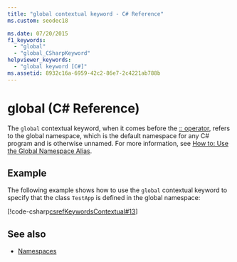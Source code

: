 ```yaml
---
title: "global contextual keyword - C# Reference"
ms.custom: seodec18

ms.date: 07/20/2015
f1_keywords: 
  - "global"
  - "global_CSharpKeyword"
helpviewer_keywords: 
  - "global keyword [C#]"
ms.assetid: 8932c16a-6959-42c2-86e7-2c4221ab788b
---
```

# global (C# Reference)

The `global` contextual keyword, when it comes before the [:: operator](../operators/namespace-alias-qualifier.md), refers to the global namespace, which is the default namespace for any C# program and is otherwise unnamed. For more information, see [How to: Use the Global Namespace Alias](../../programming-guide/namespaces/how-to-use-the-global-namespace-alias.md).

## Example

The following example shows how to use the `global` contextual keyword to specify that the class `TestApp` is defined in the global namespace:

[!code-csharp[csrefKeywordsContextual#13](~/samples/snippets/csharp/VS_Snippets_VBCSharp/csrefKeywordsContextual/CS/csrefKeywordsContextual.cs#13)]

## See also

- [Namespaces](../../programming-guide/namespaces/index.md)
